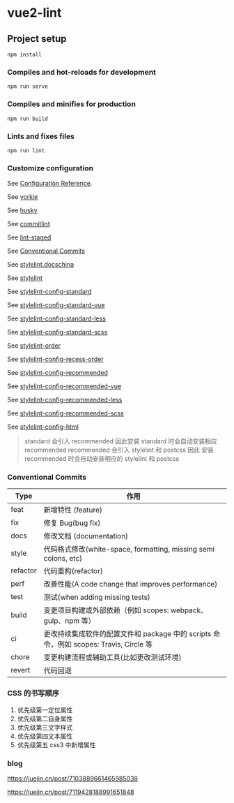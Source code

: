 # vue2-lint

## Project setup

```
npm install
```

### Compiles and hot-reloads for development

```
npm run serve
```

### Compiles and minifies for production

```
npm run build
```

### Lints and fixes files

```
npm run lint
```

### Customize configuration

See [Configuration Reference](https://cli.vuejs.org/config/).

See [yorkie](https://github.com/yyx990803/yorkie)

See [husky](https://typicode.github.io/husky/)

See [commitlint](https://github.com/conventional-changelog/commitlint)

See [lint-staged](https://github.com/okonet/lint-staged)

See [Conventional Commits](https://www.conventionalcommits.org/en/v1.0.0-beta.2/#why-use-conventional-commits)

See [stylelint.docschina](http://stylelint.docschina.org)

See [stylelint](https://stylelint.io)

See [stylelint-config-standard](https://github.com/stylelint/stylelint-config-standard)

See [stylelint-config-standard-vue](https://github.com/ota-meshi/stylelint-config-standard-vue)

See [stylelint-config-standard-less](https://github.com/stylelint-less/stylelint-config-standard-less)

See [stylelint-config-standard-scss](https://github.com/stylelint-scss/stylelint-config-standard-scss)

See [stylelint-order](https://github.com/hudochenkov/stylelint-order)

See [stylelint-config-recess-order](https://github.com/stormwarning/stylelint-config-recess-order)

See [stylelint-config-recommended](https://github.com/stylelint/stylelint-config-recommended)

See [stylelint-config-recommended-vue](https://github.com/ota-meshi/stylelint-config-recommended-vue)

See [stylelint-config-recommended-less](https://github.com/ssivanatarajan/stylelint-config-recommended-less)

See [stylelint-config-recommended-scss](https://github.com/stylelint-scss/stylelint-config-recommended-scss)

See [stylelint-config-html](https://github.com/ota-meshi/stylelint-config-html)

> standard 会引入 recommended 因此安装 standard 时会自动安装相应 recommended
> recommended 会引入 stylelint 和 postcss 因此 安装 recommended 时会自动安装相应的 stylelint 和 postcss

### Conventional Commits

| Type     | 作用                                                                                   |
| -------- | -------------------------------------------------------------------------------------- |
| feat     | 新增特性 (feature)                                                                     |
| fix      | 修复 Bug(bug fix)                                                                      |
| docs     | 修改文档 (documentation)                                                               |
| style    | 代码格式修改(white-space, formatting, missing semi colons, etc)                        |
| refactor | 代码重构(refactor)                                                                     |
| perf     | 改善性能(A code change that improves performance)                                      |
| test     | 测试(when adding missing tests)                                                        |
| build    | 变更项目构建或外部依赖（例如 scopes: webpack、gulp、npm 等）                           |
| ci       | 更改持续集成软件的配置文件和 package 中的 scripts 命令，例如 scopes: Travis, Circle 等 |
| chore    | 变更构建流程或辅助工具(比如更改测试环境)                                               |
| revert   | 代码回退                                                                               |

### CSS 的书写顺序

1. 优先级第一定位属性
2. 优先级第二自身属性
3. 优先级第三文字样式
4. 优先级第四文本属性
5. 优先级第五 css3 中新增属性

### blog

https://juejin.cn/post/7103889661465985038

https://juejin.cn/post/7119428188991651848
